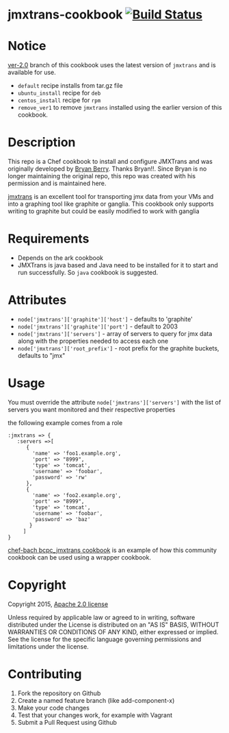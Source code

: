 # <a name="title"></a> jmxtrans-cookbook  [![Build Status](https://drone.io/github.com/jkgentry/jmxtrans-cookbook/status.png)](https://drone.io/github.com/jkgentry/jmxtrans-cookbook/latest)

Notice
======
[ver-2.0](https://github.com/jmxtrans/jmxtrans-cookbook/tree/ver-2.0) branch of this cookbook uses the latest version of ``jmxtrans`` and is available for use.

- ``default`` recipe installs from tar.gz file
- ``ubuntu_install`` recipe for ``deb``
- ``centos_install`` recipe for ``rpm``
- ``remove_ver1`` to remove ``jmxtrans`` installed using the earlier version of this cookbook.

Description
===========

This repo is a Chef cookbook to install and configure JMXTrans and was originally
developed by [Bryan Berry](https://github.com/bryanwb/chef-jmxtrans). Thanks
Bryan!!. Since Bryan is no longer maintaining the original repo, this repo was
created with his permission and is maintained here.

[jmxtrans](https://github.com/lookfirst/jmxtrans) is an excellent tool
for transporting jmx data from your VMs and into a graphing tool like
graphite or ganglia. This cookbook only supports writing to graphite
but could be easily modified to work with ganglia

Requirements
============

* Depends on the ark cookbook
* JMXTrans is java based and Java need to be installed for it to start and
  run successfully. So `` java `` cookbook is suggested.

Attributes
==========

* `node['jmxtrans']['graphite']['host']` - defaults to 'graphite'
* `node['jmxtrans']['graphite']['port']` - default to 2003
* `node['jmxtrans']['servers']` - array of servers to query for jmx data
  along with the properties needed to access each one
* `node['jmxtrans']['root_prefix']` - root prefix for the graphite
  buckets, defaults to "jmx"

Usage
=====

You must override the attribute `node['jmxtrans']['servers']` with the
list of servers you want monitored and their respective properties

the following example comes from a role

```
:jmxtrans => {
   :servers =>[
      {
        'name' => 'foo1.example.org',
        'port' => "8999",
        'type' => 'tomcat',
        'username' => 'foobar',
        'password' => 'rw'
      },
      {
        'name' => 'foo2.example.org',
        'port' => "8999",
        'type' => 'tomcat',
        'username' => 'foobar',
        'password' => 'baz'
       }
     ]                                   
}
```

[chef-bach bcpc_jmxtrans cookbook](https://github.com/bloomberg/chef-bach/tree/c0eac24081d07a9b750ea75dcebb83e460313954/cookbooks/bcpc_jmxtrans) is an example of how this community cookbook can
be used using a wrapper cookbook.

Copyright
=========

Copyright 2015, [Apache 2.0 license](http://www.apache.org/licenses/LICENSE-2.0)

Unless required by applicable law or agreed to in writing, software distributed
under the License is distributed on an "AS IS" BASIS, WITHOUT WARRANTIES OR
CONDITIONS OF ANY KIND, either expressed or implied. See the license for the specific
language governing permissions and limitations under the license.

Contributing
============
1. Fork the repository on Github
2. Create a named feature branch (like add-component-x)
3. Make your code changes
4. Test that your changes work, for example with Vagrant
5. Submit a Pull Request using Github
